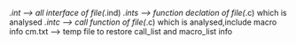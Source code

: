 *.int --> all interface of file(*.ind)
*.ints --> function declation of file(*.c) which is analysed 
*.intc --> call function of file(*.c) which is analysed,include macro info
cm.txt --> temp file  to restore call_list and macro_list info 
